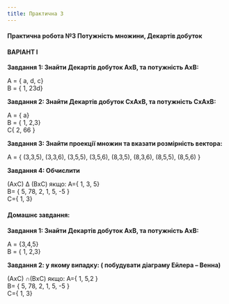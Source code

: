```yaml
---
title: Практична 3
---
```


#### **Практична робота №3 Потужність множини, Декартів добуток**

#### **ВАРІАНТ I**

**Завдання 1: Знайти Декартів добуток АхВ, та потужність АхВ:**

А = { a, d, c}  
В = { 1, 23d}

**Завдання 2: Знайти Декартів добуток СхАхВ, та потужність СхАхВ:**

А = { a}  
В = { 1, 2,3}  
С{ 2, 66 }

 **Завдання 3: Знайти проекції множин та вказати розмірність вектора:**        

 А = { (3,3,5), (3,3,6), (3,5,5), (3,5,6), (8,3,5), (8,3,6), (8,5,5), (8,5,6) }    

 **Завдання 4: Обчислити**

 (АхС) ∆ (ВхС) якщо: A={ 1, 3, 5}  
B= { 5, 78, 2, 1, 5, -5 }  
С={ 1, 3}  

#### **Домашнє завдання:**

**Завдання 1: Знайти Декартів добуток АхВ, та потужність АхВ:**

А = {3,4,5}  
В = { 1, 2,3}

**Завдання 2: у якому випадку: ( побудувати діаграму Ейлера – Венна)**

(АхС) ∩(ВхС) якщо: A={ 1,  5,2 }  
B= { 5, 78, 2, 1, 5, -5 }  
С={ 1, 3}  
